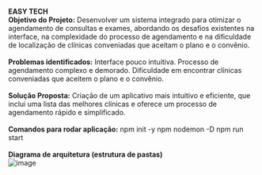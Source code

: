 **EASY TECH**
<br/>
**Objetivo do Projeto:** Desenvolver um sistema integrado para otimizar o agendamento de consultas e exames, abordando os desafios existentes na interface, na complexidade do processo de agendamento e na dificuldade de localização de clínicas conveniadas que aceitam o plano e o convênio.<br/>
<br/>
**Problemas identificados:**
Interface pouco intuitiva.
Processo de agendamento complexo e demorado.
Dificuldade em encontrar clínicas conveniadas que aceitem o plano e o convênio.<br/>
<br/>
**Solução Proposta:**
Criação de um aplicativo mais intuitivo e eficiente, que inclui uma lista das melhores clínicas e oferece um processo de agendamento rápido e simplificado.<br/>
<br/>
**Comandos para rodar aplicação:**
npm init -y
npm nodemon -D
npm run start <br/>
<br/>
**Diagrama de arquitetura (estrutura de pastas)**
<br/>
![image](https://github.com/user-attachments/assets/5cdac830-8b24-4a6f-9042-9c10f3cf70d8)
